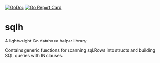 [![GoDoc](https://godoc.org/github.com/simon-engledew/sqlh?status.svg)](https://godoc.org/github.com/simon-engledew/sqlh)
[![Go Report Card](https://goreportcard.com/badge/github.com/simon-engledew/sqlh)](https://goreportcard.com/report/github.com/simon-engledew/sqlh)

# sqlh

A lightweight Go database helper library.

Contains generic functions for scanning sql.Rows into structs and building SQL queries with IN clauses.
